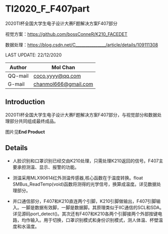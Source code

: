 # TI2020_F_F407part
2020TI杯全国大学生电子设计大赛F题解决方案F407部分

视觉方案：https://github.com/bossConneR/K210_FACEDET

数据处理：https://blog.csdn.net/C_______________/article/details/109111308

LAST UPDATE: 22/12/2020

|  Author   | Mol Chan  |
|  ----  | ----  |
|  QQ-mail | coco.yyyy@qq.com |
|  G-mail | chanmol666@gmail.com |

## Introduction

2020TI杯全国大学生电子设计大赛F题解决方案F407部分，与视觉部分和数据处理部分共同组成最终成品。

图片见**End Product**

## Details

- 人脸识别和口罩识别已经交由K210处理，只需处理K210返回的信号。F407主要承担测温、显示、报警的功能。

- 测温采用MLX90614红外测温传感器,核心函数在于温度转换。float SMBus_ReadTemp(void)函数将测得的光学信号，换算成温度。详见数据处理部分。

- 并口通信部分，F407和K210直连两个引脚，K210引脚做输出，F407引脚输入。一脚是数据有效脚，一脚是数据脚。其原理类似于IIC通信的SCL和SDA。详见源码port_detect()。其次还有F407和K210各两个引脚接两个外部按键电路，均作输入。用于切换，口罩识别模式和身份识别模式，测人体温、杯壁温度和水温度。
